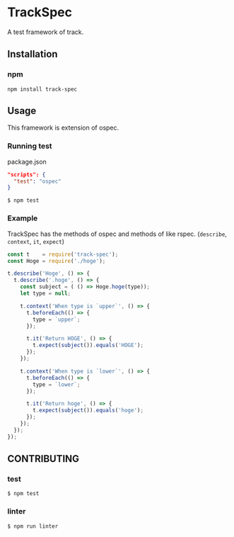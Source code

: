 # TrackSpec

A test framework of track.

## Installation

### npm

```shell
npm install track-spec
```

## Usage

This framework is extension of ospec.

### Running test

package.json

```json
"scripts": {
  "test": "ospec"
}
```

```shell
$ npm test
```

### Example

TrackSpec has the methods of ospec and methods of like rspec. (`describe`, `context`, `it`, `expect`)

```javascript
const t    = require('track-spec');
const Hoge = require('./hoge');

t.describe('Hoge', () => {
  t.describe('.hoge', () => {
    const subject = ( () => Hoge.hoge(type));
    let type = null;

    t.context('When type is `upper`', () => {
      t.beforeEach(() => {
        type = `upper`;
      });

      t.it('Return HOGE', () => {
        t.expect(subject()).equals('HOGE');
      });
    });

    t.context('When type is `lower`', () => {
      t.beforeEach(() => {
        type = `lower`;
      });

      t.it('Return hoge', () => {
        t.expect(subject()).equals('hoge');
      });
    });
  });
});
```

## CONTRIBUTING

### test

```
$ npm test
```

### linter

```
$ npm run linter
```
